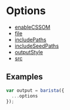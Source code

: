 # Options

* [enableCSSOM](options/enableCSSOM.md)
* [file](options/file.md)
* [includePaths](options/includePaths.md)
* [includeSeedPaths](options/includePaths.md)
* [outputStyle](options/outputStyle.md)
* [src](options/src.md)



## Examples

```js
var output = barista({
  ...options
});
